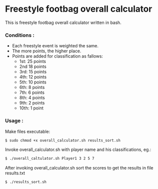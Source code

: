 # Freestyle footbag overall calculator

This is freestyle footbag overall calculator written in bash.

### Conditions :

- Each freestyle event is weighted the same. 
- The more points, the higher place.
- Points are added for classification as fallows:
	- 1st: 25 points
	- 2nd 18 points
	- 3rd: 15 points
	- 4th: 12 points
	- 5th: 10 points
	- 6th: 8 points
	- 7th: 6 points
	- 8th: 4 points
	- 9th: 2 points
	- 10th: 1 point

### Usage :

Make files executable:
```sh
$ sudo chmod +x overall_calculator.sh results_sort.sh
```
Invoke overall_calculator.sh with player name and his classifications, eg.:
```sh
$ ./overall_caltulator.sh Player1 3 2 5 7
```
After invoking overall_calculator.sh sort the scores to get the results in file results.txt
```sh
$ ./results_sort.sh
```
